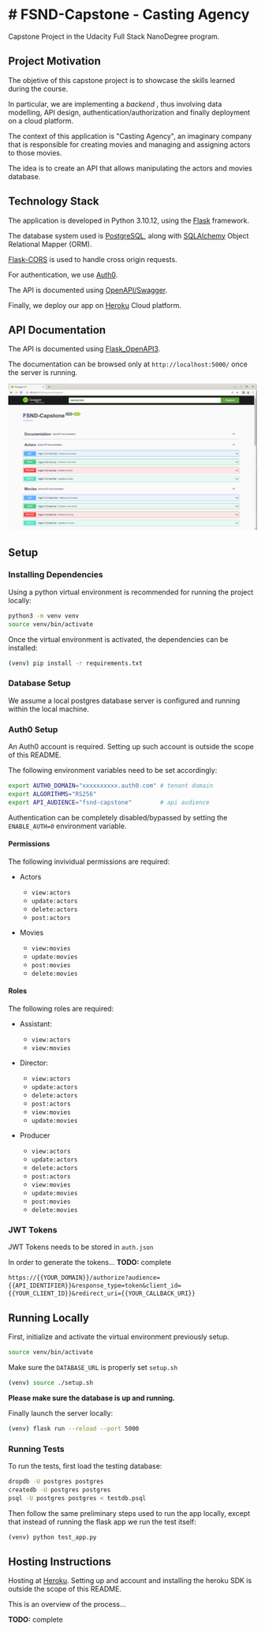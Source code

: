 # # FSND-Capstone - Casting Agency
Capstone Project in the Udacity Full Stack NanoDegree program.

## Project Motivation

The objetive of this capstone project is to showcase the skills learned during the course.

In particular, we are implementing a *backend* , thus involving  data modelling, API design, authentication/authorization and finally deployment on a cloud platform.

The context of this application is "Casting Agency", an imaginary company that is responsible for creating movies and managing and assigning actors to those movies.

The idea is to create an API that allows manipulating the actors and movies database.

## Technology Stack

The application is developed in Python 3.10.12, using the  [Flask](http://flask.pocoo.org/) framework. 

The database system used is [PostgreSQL](https://www.postgresql.org/), along with [SQLAlchemy](https://www.sqlalchemy.org/) Object Relational Mapper (ORM).

[Flask-CORS](https://flask-cors.readthedocs.io/) is used to  handle cross origin requests.

For authentication, we use [Auth0](https://auth0.com/).

The API is documented using [OpenAPI/Swagger](https://swagger.io/).

Finally, we deploy our app on [Heroku](https://www.heroku.com/) Cloud platform.


## API Documentation

The API is documented using [Flask_OpenAPI3](https://luolingchun.github.io/flask-openapi3).

The documentation can be browsed only at `http://localhost:5000/` once the server is running.

![Screenshot](images/openapi.png)

## Setup

### Installing Dependencies

Using a python virtual environment is recommended for running the project locally:

```bash
python3 -m venv venv
source venv/bin/activate
```

Once the virtual environment is activated, the dependencies can be installed:

```bash
(venv) pip install -r requirements.txt
```

### Database Setup

We assume a local postgres database server is configured and running within the local machine. 

### Auth0 Setup

An Auth0 account is required. Setting up such account is outside the scope of this README.

The following environment variables need to be set accordingly:

```bash
export AUTH0_DOMAIN="xxxxxxxxxx.auth0.com" # tenant domain
export ALGORITHMS="RS256"
export API_AUDIENCE="fsnd-capstone"        # api audience
```
Authentication can be completely disabled/bypassed by setting the ```ENABLE_AUTH=0``` environment variable.

#### Permissions

The following invividual permissions are required:

* Actors
  * `view:actors`
  * `update:actors`
  * `delete:actors`
  * `post:actors`

* Movies
  * `view:movies`
  * `update:movies`
  * `post:movies`
  * `delete:movies`
  
#### Roles

The following roles are required:

* Assistant: 
  *  `view:actors`
  *  `view:movies`

* Director: 
  * `view:actors`
  * `update:actors`
  * `delete:actors`
  * `post:actors`
  * `view:movies`
  * `update:movies`
    
* Producer
  * `view:actors`
  * `update:actors`
  * `delete:actors`
  * `post:actors`
  * `view:movies`
  * `update:movies`
  * `post:movies`
  * `delete:movies`
  
### JWT Tokens

JWT Tokens needs to be stored in `auth.json`

In order to generate the tokens... **TODO:** complete

```
https://{{YOUR_DOMAIN}}/authorize?audience={{API_IDENTIFIER}}&response_type=token&client_id={{YOUR_CLIENT_ID}}&redirect_uri={{YOUR_CALLBACK_URI}}
```

## Running Locally

First, initialize and activate the virtual environment previously setup. 

```bash
source venv/bin/activate
```

Make sure the `DATABASE_URL` is properly set `setup.sh`

```bash
(venv) source ./setup.sh 
```

**Please make sure the database is up and running.**

Finally launch the server locally:

```bash
(venv) flask run --reload --port 5000
```

### Running Tests

To run the tests, first load the testing database:

```bash
dropdb -U postgres postgres
createdb -U postgres postgres
psql -U postgres postgres < testdb.psql
```

Then follow the same preliminary steps used to run the app locally, except that instead of running the flask app we run the test itself:

```bash
(venv) python test_app.py
```

## Hosting Instructions

Hosting at [Heroku](https://www.heroku.com/). Setting up and account and installing the heroku SDK is outside the scope of this README.

This is an overview of the process...

**TODO:** complete



